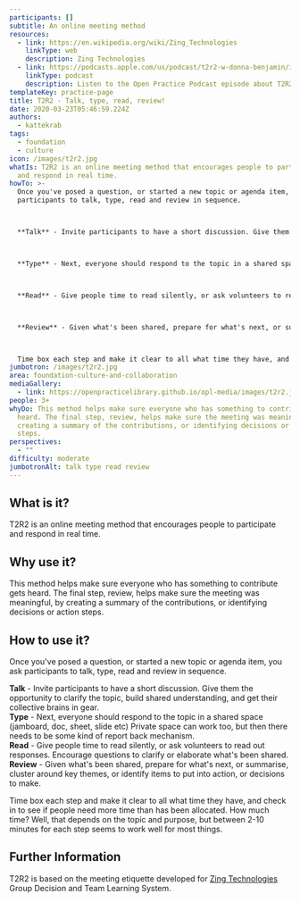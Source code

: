 ```yaml
---
participants: []
subtitle: An online meeting method
resources:
  - link: https://en.wikipedia.org/wiki/Zing_Technologies
    linkType: web
    description: Zing Technologies
  - link: https://podcasts.apple.com/us/podcast/t2r2-w-donna-benjamin/id1501715186?i=1000482347700
    linkType: podcast
    description: Listen to the Open Practice Podcast episode about T2R2!
templateKey: practice-page
title: T2R2 - Talk, type, read, review!
date: 2020-03-23T05:46:59.224Z
authors:
  - kattekrab
tags:
  - foundation
  - culture
icon: /images/t2r2.jpg
whatIs: T2R2 is an online meeting method that encourages people to participate
  and respond in real time.
howTo: >-
  Once you've posed a question, or started a new topic or agenda item, you ask
  participants to talk, type, read and review in sequence.



  **Talk** - Invite participants to have a short discussion. Give them the opportunity to clarify the topic, build shared understanding, and get their collective brains in gear.



  **Type** - Next, everyone should respond to the topic in a shared space (jamboard, doc, sheet, slide etc) Private space can work too, but then there needs to be some kind of report back mechanism.



  **Read** - Give people time to read silently, or ask volunteers to read out responses. Encourage questions to clarify or elaborate what's been shared.



  **Review** - Given what's been shared, prepare for what's next, or summarise, cluster around key themes, or identify items to put into action, or decisions to make.



  Time box each step and make it clear to all what time they have, and check in to see if people need more time than has been allocated. How much time? Well, that depends on the topic and purpose, but between 2-10 minutes for each step seems to work well for most things.
jumbotron: /images/t2r2.jpg
area: foundation-culture-and-collaboration
mediaGallery:
  - link: https://openpracticelibrary.github.io/opl-media/images/t2r2.jpg
people: 3+
whyDo: This method helps make sure everyone who has something to contribute gets
  heard. The final step, review, helps make sure the meeting was meaningful, by
  creating a summary of the contributions, or identifying decisions or action
  steps.
perspectives:
  - ""
difficulty: moderate
jumbotronAlt: talk type read review
---
```

## What is it?

T2R2 is an online meeting method that encourages people to participate and respond in real time. 

## Why use it?

This method helps make sure everyone who has something to contribute gets heard. The final step, review, helps make sure the meeting was meaningful, by creating a summary of the contributions, or identifying decisions or action steps.

## How to use it?

Once you've posed a question, or started a new topic or agenda item, you ask participants to talk, type, read and review in sequence. 

**Talk** - Invite participants to have a short discussion. Give them the opportunity to clarify the topic, build shared understanding, and get their collective brains in gear.\
**Type** - Next, everyone should respond to the topic in a shared space (jamboard, doc, sheet, slide etc) Private space can work too, but then there needs to be some kind of report back mechanism.\
**Read** - Give people time to read silently, or ask volunteers to read out responses. Encourage questions to clarify or elaborate what's been shared.\
**Review** - Given what's been shared, prepare for what's next, or summarise, cluster around key themes, or identify items to put into action, or decisions to make.

Time box each step and make it clear to all what time they have, and check in to see if people need more time than has been allocated. How much time? Well, that depends on the topic and purpose, but between 2-10 minutes for each step seems to work well for most things.

## Further Information

T2R2 is based on the meeting etiquette developed for [Zing Technologies](https://en.wikipedia.org/wiki/Zing_Technologies) Group Decision and Team Learning System.